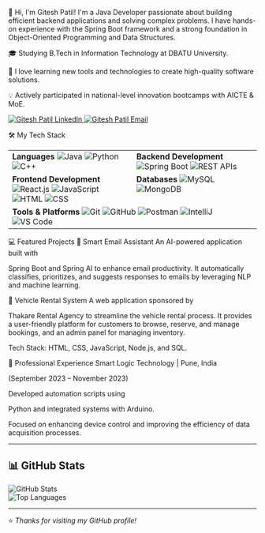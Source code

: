 👋 Hi, I'm Gitesh Patil!
I'm a Java Developer passionate about building efficient backend applications and solving complex problems. I have hands-on experience with the Spring Boot framework and a strong foundation in Object-Oriented Programming and Data Structures. 

🎓 Studying B.Tech in Information Technology at DBATU University. 

🌱 I love learning new tools and technologies to create high-quality software solutions. 

💡 Actively participated in national-level innovation bootcamps with AICTE & MoE. 

<p align="left">
<a href="https://www.linkedin.com/in/gitesh-patil-472101288/" target="blank">
<img src="https://img.shields.io/badge/LinkedIn-0077B5?style=for-the-badge&logo=linkedin&logoColor=white" alt="Gitesh Patil LinkedIn"/>
</a>
<a href="mailto:giteshpatil29052005@gmail.com">
<img src="https://img.shields.io/badge/Gmail-D14836?style=for-the-badge&logo=gmail&logoColor=white" alt="Gitesh Patil Email"/>
</a>
</p>

🛠️ My Tech Stack
<table>
<tr>
<td valign="top" width="50%">
<strong>Languages</strong>



<img src="https://img.shields.io/badge/Java-ED8B00?style=for-the-badge&logo=openjdk&logoColor=white" alt="Java"/>
<img src="https://img.shields.io/badge/Python-3776AB?style=for-the-badge&logo=python&logoColor=white" alt="Python"/>
<img src="https://img.shields.io/badge/C++-00599C?style=for-the-badge&logo=c%2B%2B&logoColor=white" alt="C++"/>
</td>
<td valign="top" width="50%">
<strong>Backend Development</strong>



<img src="https://img.shields.io/badge/Spring_Boot-6DB33F?style=for-the-badge&logo=spring-boot&logoColor=white" alt="Spring Boot"/>
<img src="https://img.shields.io/badge/REST_APIs-0277BD?style=for-the-badge&logo=api-platform&logoColor=white" alt="REST APIs"/>
</td>
</tr>
<tr>
<td valign="top" width="50%">
<strong>Frontend Development</strong>



<img src="https://img.shields.io/badge/React-20232A?style=for-the-badge&logo=react&logoColor=61DAFB" alt="React.js"/>
<img src="https://img.shields.io/badge/JavaScript-F7DF1E?style=for-the-badge&logo=javascript&logoColor=black" alt="JavaScript"/>
<img src="https://img.shields.io/badge/HTML5-E34F26?style=for-the-badge&logo=html5&logoColor=white" alt="HTML"/>
<img src="https://img.shields.io/badge/CSS3-1572B6?style=for-the-badge&logo=css3&logoColor=white" alt="CSS"/>
</td>
<td valign="top" width="50%">
<strong>Databases</strong>



<img src="https://img.shields.io/badge/MySQL-4479A1?style=for-the-badge&logo=mysql&logoColor=white" alt="MySQL"/>
<img src="https://img.shields.io/badge/MongoDB-47A248?style=for-the-badge&logo=mongodb&logoColor=white" alt="MongoDB"/>
</td>
</tr>
<tr>
<td valign="top" colspan="2">
<strong>Tools & Platforms</strong>



<img src="https://img.shields.io/badge/Git-F05032?style=for-the-badge&logo=git&logoColor=white" alt="Git"/>
<img src="https://img.shields.io/badge/GitHub-181717?style=for-the-badge&logo=github&logoColor=white" alt="GitHub"/>
<img src="https://img.shields.io/badge/Postman-FF6C37?style=for-the-badge&logo=postman&logoColor=white" alt="Postman"/>
<img src="https://img.shields.io/badge/IntelliJ_IDEA-000000.svg?style=for-the-badge&logo=intellij-idea&logoColor=white" alt="IntelliJ"/>
<img src="https://img.shields.io/badge/VS_Code-007ACC?style=for-the-badge&logo=visual-studio-code&logoColor=white" alt="VS Code"/>
</td>
</tr>
</table>

💻 Featured Projects
🤖 Smart Email Assistant
An AI-powered application built with 

Spring Boot and Spring AI to enhance email productivity. It automatically classifies, prioritizes, and suggests responses to emails by leveraging NLP and machine learning. 


🚗 Vehicle Rental System
A web application sponsored by 

Thakare Rental Agency to streamline the vehicle rental process. It provides a user-friendly platform for customers to browse, reserve, and manage bookings, and an admin panel for managing inventory. 




Tech Stack: HTML, CSS, JavaScript, Node.js, and SQL. 

💼 Professional Experience
Smart Logic Technology | Pune, India

(September 2023 – November 2023)

Developed automation scripts using 

Python and integrated systems with Arduino. 

Focused on enhancing device control and improving the efficiency of data acquisition processes.

---

## 📊 GitHub Stats

![GitHub Stats](https://github-readme-stats.vercel.app/api?username=giteshpatil35613561&show_icons=true&theme=tokyonight&count_private=true)  
![Top Languages](https://github-readme-stats.vercel.app/api/top-langs/?username=giteshpatil35613561&layout=compact&theme=tokyonight)

---

⭐ *Thanks for visiting my GitHub profile!*

